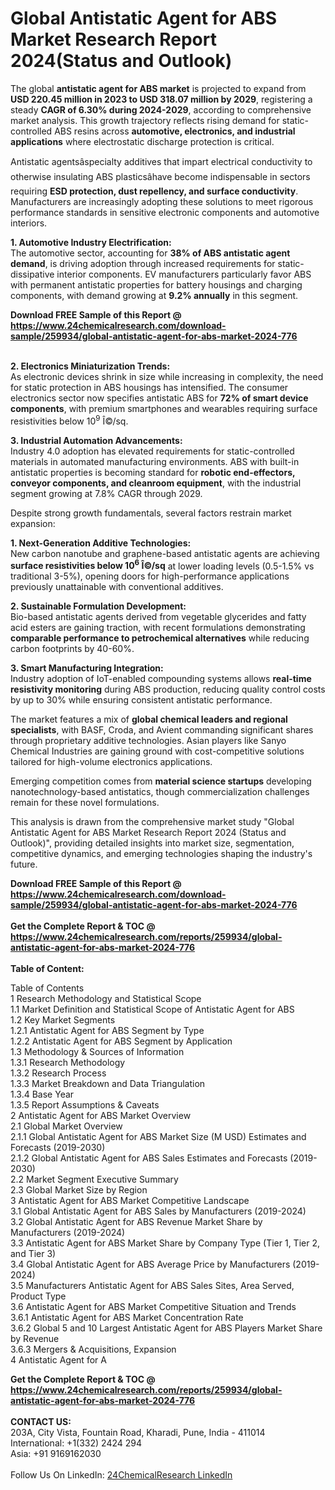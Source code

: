 <h1>Global Antistatic Agent for ABS Market Research Report 2024(Status and Outlook)</h1><p>The global <strong>antistatic agent for ABS market</strong> is projected to expand from <strong>USD 220.45 million in 2023 to USD 318.07 million by 2029</strong>, registering a steady <strong>CAGR of 6.30% during 2024-2029</strong>, according to comprehensive market analysis. This growth trajectory reflects rising demand for static-controlled ABS resins across <strong>automotive, electronics, and industrial applications</strong> where electrostatic discharge protection is critical.</p><p>Antistatic agentsâspecialty additives that impart electrical conductivity to otherwise insulating ABS plasticsâhave become indispensable in sectors requiring <strong>ESD protection, dust repellency, and surface conductivity</strong>. Manufacturers are increasingly adopting these solutions to meet rigorous performance standards in sensitive electronic components and automotive interiors.</p><p><strong>1. Automotive Industry Electrification:</strong><br>
The automotive sector, accounting for <strong>38% of ABS antistatic agent demand</strong>, is driving adoption through increased requirements for static-dissipative interior components. EV manufacturers particularly favor ABS with permanent antistatic properties for battery housings and charging components, with demand growing at <strong>9.2% annually</strong> in this segment.</p><div><b>Download FREE Sample of this Report @ 
            <a href="https://www.24chemicalresearch.com/download-sample/259934/global-antistatic-agent-for-abs-market-2024-776">
            https://www.24chemicalresearch.com/download-sample/259934/global-antistatic-agent-for-abs-market-2024-776</a></b></div><br><p><strong>2. Electronics Miniaturization Trends:</strong><br>
As electronic devices shrink in size while increasing in complexity, the need for static protection in ABS housings has intensified. The consumer electronics sector now specifies antistatic ABS for <strong>72% of smart device components</strong>, with premium smartphones and wearables requiring surface resistivities below 10<sup>9</sup> Î©/sq.</p><p><strong>3. Industrial Automation Advancements:</strong><br>
Industry 4.0 adoption has elevated requirements for static-controlled materials in automated manufacturing environments. ABS with built-in antistatic properties is becoming standard for <strong>robotic end-effectors, conveyor components, and cleanroom equipment</strong>, with the industrial segment growing at 7.8% CAGR through 2029.</p><p>Despite strong growth fundamentals, several factors restrain market expansion:</p><p><strong>1. Next-Generation Additive Technologies:</strong><br>
New carbon nanotube and graphene-based antistatic agents are achieving <strong>surface resistivities below 10<sup>6</sup> Î©/sq</strong> at lower loading levels (0.5-1.5% vs traditional 3-5%), opening doors for high-performance applications previously unattainable with conventional additives.</p><p><strong>2. Sustainable Formulation Development:</strong><br>
Bio-based antistatic agents derived from vegetable glycerides and fatty acid esters are gaining traction, with recent formulations demonstrating <strong>comparable performance to petrochemical alternatives</strong> while reducing carbon footprints by 40-60%.</p><p><strong>3. Smart Manufacturing Integration:</strong><br>
Industry adoption of IoT-enabled compounding systems allows <strong>real-time resistivity monitoring</strong> during ABS production, reducing quality control costs by up to 30% while ensuring consistent antistatic performance.</p><p>The market features a mix of <strong>global chemical leaders and regional specialists</strong>, with BASF, Croda, and Avient commanding significant shares through proprietary additive technologies. Asian players like Sanyo Chemical Industries are gaining ground with cost-competitive solutions tailored for high-volume electronics applications.</p><p>Emerging competition comes from <strong>material science startups</strong> developing nanotechnology-based antistatics, though commercialization challenges remain for these novel formulations.</p><p>This analysis is drawn from the comprehensive market study "Global Antistatic Agent for ABS Market Research Report 2024 (Status and Outlook)", providing detailed insights into market size, segmentation, competitive dynamics, and emerging technologies shaping the industry's future.</p><div><b>Download FREE Sample of this Report @ 
            <a href="https://www.24chemicalresearch.com/download-sample/259934/global-antistatic-agent-for-abs-market-2024-776">
            https://www.24chemicalresearch.com/download-sample/259934/global-antistatic-agent-for-abs-market-2024-776</a></b></div><br><div><b>Get the Complete Report & TOC @ 
            <a href="https://www.24chemicalresearch.com/reports/259934/global-antistatic-agent-for-abs-market-2024-776">
            https://www.24chemicalresearch.com/reports/259934/global-antistatic-agent-for-abs-market-2024-776</a></b></div><br>
            <b>Table of Content:</b><p>Table of Contents<br />
1 Research Methodology and Statistical Scope<br />
1.1 Market Definition and Statistical Scope of Antistatic Agent for ABS<br />
1.2 Key Market Segments<br />
1.2.1 Antistatic Agent for ABS Segment by Type<br />
1.2.2 Antistatic Agent for ABS Segment by Application<br />
1.3 Methodology & Sources of Information<br />
1.3.1 Research Methodology<br />
1.3.2 Research Process<br />
1.3.3 Market Breakdown and Data Triangulation<br />
1.3.4 Base Year<br />
1.3.5 Report Assumptions & Caveats<br />
2 Antistatic Agent for ABS Market Overview<br />
2.1 Global Market Overview<br />
2.1.1 Global Antistatic Agent for ABS Market Size (M USD) Estimates and Forecasts (2019-2030)<br />
2.1.2 Global Antistatic Agent for ABS Sales Estimates and Forecasts (2019-2030)<br />
2.2 Market Segment Executive Summary<br />
2.3 Global Market Size by Region<br />
3 Antistatic Agent for ABS Market Competitive Landscape<br />
3.1 Global Antistatic Agent for ABS Sales by Manufacturers (2019-2024)<br />
3.2 Global Antistatic Agent for ABS Revenue Market Share by Manufacturers (2019-2024)<br />
3.3 Antistatic Agent for ABS Market Share by Company Type (Tier 1, Tier 2, and Tier 3)<br />
3.4 Global Antistatic Agent for ABS Average Price by Manufacturers (2019-2024)<br />
3.5 Manufacturers Antistatic Agent for ABS Sales Sites, Area Served, Product Type<br />
3.6 Antistatic Agent for ABS Market Competitive Situation and Trends<br />
3.6.1 Antistatic Agent for ABS Market Concentration Rate<br />
3.6.2 Global 5 and 10 Largest Antistatic Agent for ABS Players Market Share by Revenue<br />
3.6.3 Mergers & Acquisitions, Expansion<br />
4 Antistatic Agent for A</p><div><b>Get the Complete Report & TOC @ 
            <a href="https://www.24chemicalresearch.com/reports/259934/global-antistatic-agent-for-abs-market-2024-776">
            https://www.24chemicalresearch.com/reports/259934/global-antistatic-agent-for-abs-market-2024-776</a></b></div><br><b>CONTACT US:</b><br>
            203A, City Vista, Fountain Road, Kharadi, Pune, India - 411014<br>
            International: +1(332) 2424 294<br>
            Asia: +91 9169162030 <br><br>
            Follow Us On LinkedIn: <a href="https://www.linkedin.com/company/24chemicalresearch/">24ChemicalResearch LinkedIn</a>